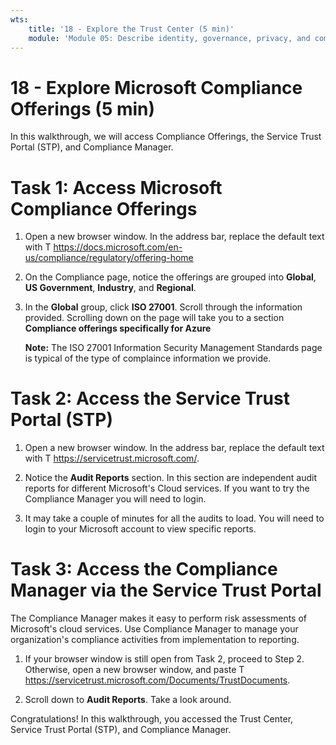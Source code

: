 ```yaml
---
wts:
    title: '18 - Explore the Trust Center (5 min)'
    module: 'Module 05: Describe identity, governance, privacy, and compliance features'
---
```

# 18 - Explore Microsoft Compliance Offerings (5 min)

In this walkthrough, we will access Compliance Offerings, the Service Trust Portal (STP), and Compliance Manager. 

# Task 1: Access Microsoft Compliance Offerings

1. Open a new browser window. In the address bar, replace the default text with T https://docs.microsoft.com/en-us/compliance/regulatory/offering-home

2. On the Compliance page, notice the offerings are grouped into **Global**, **US Government**, **Industry**, and **Regional**.

3. In the **Global** group, click **ISO 27001**. Scroll through the information provided. Scrolling down on the page will take you to a section **Compliance offerings specifically for Azure**

    **Note:** The ISO 27001 Information Security Management Standards page is typical of the type of complaince information we provide.


# Task 2: Access the Service Trust Portal (STP)

1. Open a new browser window. In the address bar, replace the default text with T https://servicetrust.microsoft.com/.

2. Notice the **Audit Reports** section. In this section are independent audit reports for different Microsoft's Cloud services. If you want to try the Compliance Manager you will need to login.

3. It may take a couple of minutes for all the audits to load. You will need to login to your Microsoft account to view specific reports.


# Task 3: Access the Compliance Manager via the Service Trust Portal

The Compliance Manager makes it easy to perform risk assessments of Microsoft's cloud services. Use Compliance Manager to manage your organization's compliance activities from implementation to reporting. 

1. If your browser window is still open from Task 2, proceed to Step 2. Otherwise, open a new browser window, and paste T https://servicetrust.microsoft.com/Documents/TrustDocuments.  

2. Scroll down to **Audit Reports**. Take a look around.

Congratulations! In this walkthrough, you accessed the Trust Center, Service Trust Portal (STP), and Compliance Manager.
